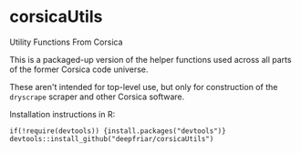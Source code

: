 # corsicaUtils
Utility Functions From Corsica

This is a packaged-up version of the helper functions used across all parts of the former Corsica code universe.

These aren't intended for top-level use, but only for construction of the `dryscrape` scraper and other Corsica software.

Installation instructions in R:

```
if(!require(devtools)) {install.packages("devtools")}
devtools::install_github("deepfriar/corsicaUtils")
```
